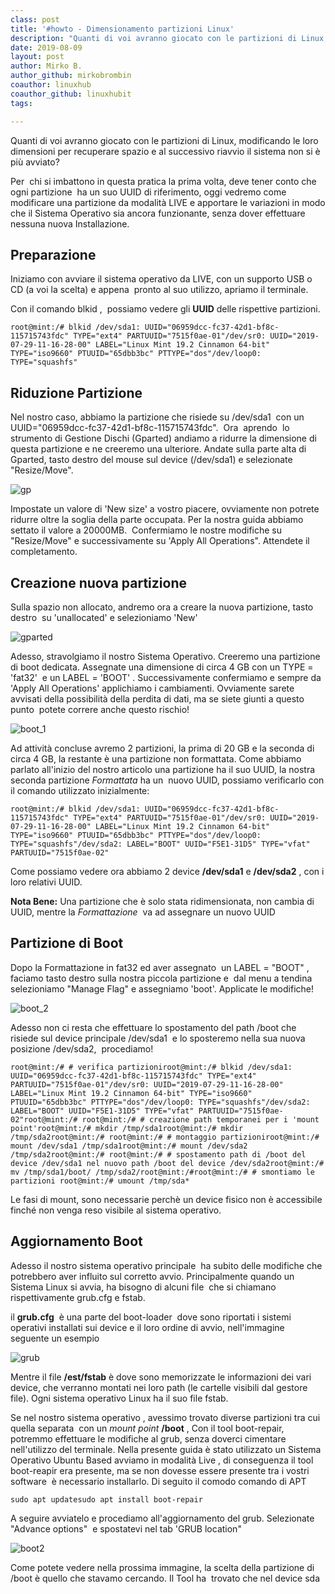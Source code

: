 ```yaml
---
class: post
title: '#howto - Dimensionamento partizioni Linux'
description: "Quanti di voi avranno giocato con le partizioni di Linux, modificando le loro dimensioni per recuperare spazio e al successivo riavvio il sistema non si è più avviato?"
date: 2019-08-09
layout: post
author: Mirko B.
author_github: mirkobrombin
coauthor: linuxhub
coauthor_github: linuxhubit
tags:

---
```

Quanti di voi avranno giocato con le partizioni di Linux, modificando le loro dimensioni per recuperare spazio e al successivo riavvio il sistema non si è più avviato?

Per  chi si imbattono in questa pratica la prima volta, deve tener conto che ogni partizione  ha un suo UUID di riferimento, oggi vedremo come  modificare una partizione da modalità LIVE e apportare le variazioni in modo che il Sistema Operativo sia ancora funzionante, senza dover effettuare nessuna nuova Installazione.

## Preparazione

Iniziamo con avviare il sistema operativo da LIVE, con un supporto USB o CD (a voi la scelta) e appena  pronto al suo utilizzo, apriamo il terminale.

Con il comando blkid ,  possiamo vedere gli **UUID** delle rispettive partizioni.

    root@mint:/# blkid /dev/sda1: UUID="06959dcc-fc37-42d1-bf8c-115715743fdc" TYPE="ext4" PARTUUID="7515f0ae-01"/dev/sr0: UUID="2019-07-29-11-16-28-00" LABEL="Linux Mint 19.2 Cinnamon 64-bit" TYPE="iso9660" PTUUID="65dbb3bc" PTTYPE="dos"/dev/loop0: TYPE="squashfs"

## Riduzione Partizione

Nel nostro caso, abbiamo la partizione che risiede su /dev/sda1  con un UUID="06959dcc-fc37-42d1-bf8c-115715743fdc".  Ora  aprendo  lo strumento di Gestione Dischi (Gparted) andiamo a ridurre la dimensione di questa partizione e ne creeremo una ulteriore. Andate sulla parte alta di Gparted, tasto destro del mouse sul device (/dev/sda1) e selezionate "Resize/Move".

![gp](https://linuxhub.it/wordpress/wp-content/uploads/2019/08/Screenshot-from-2019-08-09-14-32-37.png)

Impostate un valore di 'New size' a vostro piacere, ovviamente non potrete ridurre oltre la soglia della parte occupata. Per la nostra guida abbiamo settato il valore a 20000MB.  Confermiamo le nostre modifiche su "Resize/Move" e successivamente su 'Apply All Operations". Attendete il completamento.

## Creazione nuova partizione

Sulla spazio non allocato, andremo ora a creare la nuova partizione, tasto destro  su 'unallocated' e selezioniamo 'New'

![gparted](https://linuxhub.it/wordpress/wp-content/uploads/2019/08/Untitled.png)

Adesso, stravolgiamo il nostro Sistema Operativo. Creeremo una partizione di boot dedicata. Assegnate una dimensione di circa 4 GB con un TYPE = 'fat32'  e un LABEL = 'BOOT' . Successivamente confermiamo e sempre da 'Apply All Operations' applichiamo i cambiamenti. Ovviamente sarete avvisati della possibilità della perdita di dati, ma se siete giunti a questo punto  potete correre anche questo rischio!

![boot_1](https://linuxhub.it/wordpress/wp-content/uploads/2019/08/boot_1.png)

Ad attività concluse avremo 2 partizioni, la prima di 20 GB e la seconda di circa 4 GB, la restante è una partizione non formattata. Come abbiamo parlato all'inizio del nostro articolo una partizione ha il suo UUID, la nostra seconda partizione _Formattata_ ha un  nuovo UUID, possiamo verificarlo con il comando utilizzato inizialmente:

    root@mint:/# blkid /dev/sda1: UUID="06959dcc-fc37-42d1-bf8c-115715743fdc" TYPE="ext4" PARTUUID="7515f0ae-01"/dev/sr0: UUID="2019-07-29-11-16-28-00" LABEL="Linux Mint 19.2 Cinnamon 64-bit" TYPE="iso9660" PTUUID="65dbb3bc" PTTYPE="dos"/dev/loop0: TYPE="squashfs"/dev/sda2: LABEL="BOOT" UUID="F5E1-31D5" TYPE="vfat" PARTUUID="7515f0ae-02"

Come possiamo vedere ora abbiamo 2 device **/dev/sda1** e **/dev/sda2** , con i loro relativi UUID.

**Nota Bene:** Una partizione che è solo stata ridimensionata, non cambia di UUID, mentre la _Formattazione_  va ad assegnare un nuovo UUID

## Partizione di Boot

Dopo la Formattazione in fat32 ed aver assegnato  un LABEL = "BOOT" , faciamo tasto destro sulla nostra piccola partizione e  dal menu a tendina  selezioniamo "Manage Flag" e assegniamo 'boot'. Applicate le modifiche!

![boot_2](https://linuxhub.it/wordpress/wp-content/uploads/2019/08/boot_2.png)

Adesso non ci resta che effettuare lo spostamento del path /boot che risiede sul device principale /dev/sda1  e lo sposteremo nella sua nuova posizione /dev/sda2,  procediamo!

    root@mint:/# # verifica partizioniroot@mint:/# blkid /dev/sda1: UUID="06959dcc-fc37-42d1-bf8c-115715743fdc" TYPE="ext4" PARTUUID="7515f0ae-01"/dev/sr0: UUID="2019-07-29-11-16-28-00" LABEL="Linux Mint 19.2 Cinnamon 64-bit" TYPE="iso9660" PTUUID="65dbb3bc" PTTYPE="dos"/dev/loop0: TYPE="squashfs"/dev/sda2: LABEL="BOOT" UUID="F5E1-31D5" TYPE="vfat" PARTUUID="7515f0ae-02"root@mint:/# root@mint:/# # creazione path temporanei per i 'mount point'root@mint:/# mkdir /tmp/sda1root@mint:/# mkdir /tmp/sda2root@mint:/# root@mint:/# # montaggio partizioniroot@mint:/# mount /dev/sda1 /tmp/sda1root@mint:/# mount /dev/sda2 /tmp/sda2root@mint:/# root@mint:/# # spostamento path di /boot del device /dev/sda1 nel nuovo path /boot del device /dev/sda2root@mint:/# mv /tmp/sda1/boot/ /tmp/sda2/root@mint:/#root@mint:/# # smontiamo le partizioni root@mint:/# umount /tmp/sda*

Le fasi di mount, sono necessarie perchè un device fisico non è accessibile finché non venga reso visibile al sistema operativo.

## Aggiornamento Boot

Adesso il nostro sistema operativo principale  ha subito delle modifiche che potrebbero aver influito sul corretto avvio. Principalmente quando un Sistema Linux si avvia, ha bisogno di alcuni file  che si chiamano rispettivamente grub.cfg e fstab.

il **grub.cfg**  è una parte del boot-loader  dove sono riportati i sistemi operativi installati sui device e il loro ordine di avvio, nell'immagine seguente un esempio

![grub](https://linuxhub.it/wordpress/wp-content/uploads/2019/08/Screenshot-from-2019-08-09-16-52-13.png)

Mentre il file **/est/fstab** è dove sono memorizzate le informazioni dei vari device, che verranno montati nei loro path (le cartelle visibili dal gestore file). Ogni sistema operativo Linux ha il suo file fstab.

Se nel nostro sistema operativo , avessimo trovato diverse partizioni tra cui quella separata  con un _mount point_ **/boot** , Con il tool boot-repair, potremmo effettuare le modifiche al grub, senza doverci cimentare nell'utilizzo del terminale. Nella presente guida è stato utilizzato un Sistema Operativo Ubuntu Based avviamo in modalità Live , di conseguenza il tool boot-reapir era presente, ma se non dovesse essere presente tra i vostri software  è necessario installarlo. Di seguito il comodo comando di APT

    sudo apt updatesudo apt install boot-repair

A seguire avviatelo e procediamo all'aggiornamento del grub. Selezionate "Advance options"  e spostatevi nel tab 'GRUB location"

![boot2](https://linuxhub.it/wordpress/wp-content/uploads/2019/08/boot2.png)

Come potete vedere nella prossima immagine, la scelta della partizione di  /boot è quello che stavamo cercando. Il Tool ha  trovato che nel device sda